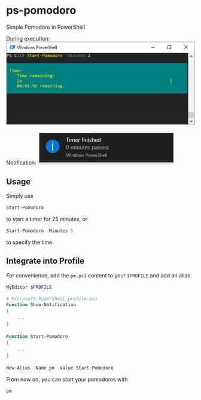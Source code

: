 # ps-pomodoro
Simple Pomodoro in PowerShell

During execution:
![Running script](https://raw.githubusercontent.com/maxlorenz/ps-pomodoro/master/Screenshots/running.PNG)

Notification:
![Notification](https://raw.githubusercontent.com/maxlorenz/ps-pomodoro/master/Screenshots/notification.PNG)

## Usage
Simply use
```powershell
Start-Pomodoro
```
to start a timer for 25 minutes, or
```powershell
Start-Pomodoro -Minutes 5
```
to specify the time.

## Integrate into Profile
For convenience, add the `pm.ps1` content to your ```$PROFILE``` and add an alias.

```powershell
MyEditor $PROFILE
```
```powershell
# Microsoft.PowerShell_profile.ps1
Function Show-Notification
{
    ...
}

Function Start-Pomodoro
{
    ...
}

New-Alias -Name pm -Value Start-Pomodoro
```

From now on, you can start your pomodoros with

```powershell
pm
```
